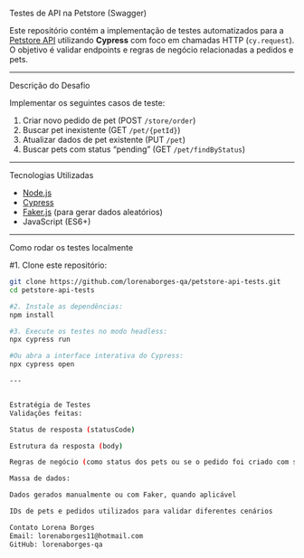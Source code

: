 Testes de API na Petstore (Swagger)

Este repositório contém a implementação de testes automatizados para a [Petstore API](https://petstore.swagger.io/) utilizando **Cypress** com foco em chamadas HTTP (`cy.request`). O objetivo é validar endpoints e regras de negócio relacionadas a pedidos e pets.

---

Descrição do Desafio

Implementar os seguintes casos de teste:

1. Criar novo pedido de pet (POST `/store/order`)
2. Buscar pet inexistente (GET `/pet/{petId}`)
3. Atualizar dados de pet existente (PUT `/pet`)
4. Buscar pets com status “pending” (GET `/pet/findByStatus`)

---

Tecnologias Utilizadas

- [Node.js](https://nodejs.org/)
- [Cypress](https://www.cypress.io/)
- [Faker.js](https://fakerjs.dev/) (para gerar dados aleatórios)
- JavaScript (ES6+)

---

Como rodar os testes localmente

#1. Clone este repositório:

```bash
git clone https://github.com/lorenaborges-qa/petstore-api-tests.git
cd petstore-api-tests

#2. Instale as dependências:
npm install

#3. Execute os testes no modo headless:
npx cypress run

#Ou abra a interface interativa do Cypress:
npx cypress open

---


Estratégia de Testes
Validações feitas:

Status de resposta (statusCode)

Estrutura da resposta (body)

Regras de negócio (como status dos pets ou se o pedido foi criado com sucesso)

Massa de dados:

Dados gerados manualmente ou com Faker, quando aplicável

IDs de pets e pedidos utilizados para validar diferentes cenários

Contato Lorena Borges
Email: lorenaborges11@hotmail.com
GitHub: lorenaborges-qa